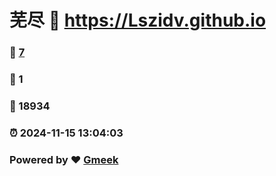# 芜尽 :link: https://Lszidv.github.io 
### :page_facing_up: [7](https://Lszidv.github.io/tag.html) 
### :speech_balloon: 1 
### :hibiscus: 18934 
### :alarm_clock: 2024-11-15 13:04:03 
### Powered by :heart: [Gmeek](https://github.com/Meekdai/Gmeek)
